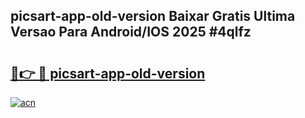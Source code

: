 ## picsart-app-old-version Baixar Gratis Ultima Versao Para Android/IOS 2025 #4qlfz

# <h2><a href="https://ainizakaria.my?title=picsart-app-old-version&ref=20M">🔗👉 🔴 picsart-app-old-version</a></h2>

[![acn](https://github.com/user-attachments/assets/0f9c940e-d8b0-45ae-aac7-cd30a18b3e1c)](https://ainizakaria.my?title=picsart-app-old-version&ref=20M)

